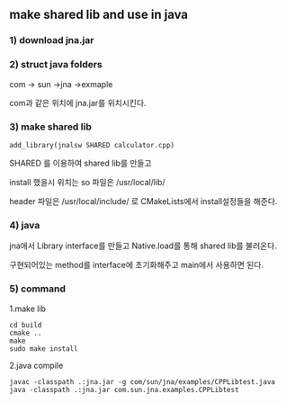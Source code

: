 ## make shared lib and use in java

### 1) download jna.jar

### 2) struct java folders
com -> sun ->jna ->exmaple

com과 같은 위치에 jna.jar를 위치시킨다.

### 3) make shared lib
```
add_library(jnalsw SHARED calculator.cpp)
```
SHARED 를 이용하여 shared lib를 만들고 

install 했을시 위치는 so 파일은 /usr/local/lib/

header 파일은 /usr/local/include/ 로 CMakeLists에서 install설정들을 해준다.

### 4) java
jna에서 Library interface를 만들고 Native.load를 통해 shared lib를 불러온다.


구현되어있는 method를 interface에 초기화해주고 main에서 사용하면 된다.

### 5) command
1.make lib
```
cd build
cmake ..
make
sudo make install
```
2.java compile
```
javac -classpath .:jna.jar -g com/sun/jna/examples/CPPLibtest.java
java -classpath .:jna.jar com.sun.jna.examples.CPPLibtest
```
